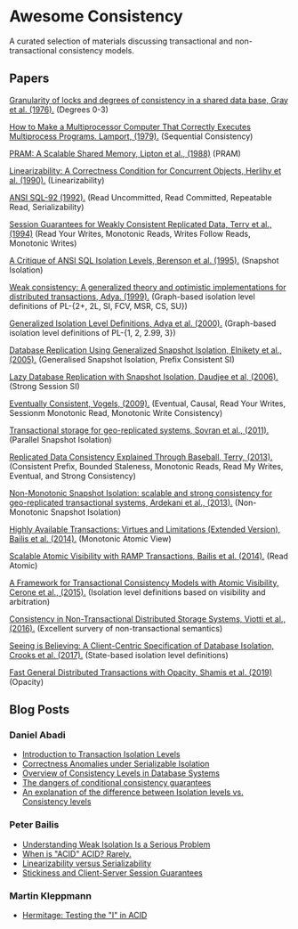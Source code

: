 # Awesome Consistency 

A curated selection of materials discussing transactional and non-transactional consistency models. 

## Papers

[Granularity of locks and degrees of consistency in a shared data base, Gray et al. (1976).](http://jimgray.azurewebsites.net/papers/granularity%20of%20locks%20and%20degrees%20of%20consistency%20rj%201654.pdf) (Degrees 0-3)

[How to Make a Multiprocessor Computer That Correctly Executes Multiprocess Programs. Lamport, (1979).](https://www.microsoft.com/en-us/research/uploads/prod/2016/12/How-to-Make-a-Multiprocessor-Computer-That-Correctly-Executes-Multiprocess-Programs.pdf) (Sequential Consistency)

[PRAM: A Scalable Shared Memory, Lipton et al., (1988)](https://www.cs.princeton.edu/research/techreps/TR-180-88) (PRAM)

[Linearizability: A Correctness Condition for Concurrent Objects, Herlihy et al. (1990).](https://cs.brown.edu/~mph/HerlihyW90/p463-herlihy.pdf) (Linearizability)

[ANSI SQL-92 (1992).](http://synthesis.ipi.ac.ru/synthesis/student/oodb/essayRef/sqlFoundation.pdf) (Read Uncommitted, Read Committed, Repeatable Read, Serializability)

[Session Guarantees for Weakly Consistent Replicated Data, Terry et al., (1994)](https://www.cs.utexas.edu/~lorenzo/corsi/cs380d/papers/SessionGuaranteesBayou.pdf) (Read Your Writes, Monotonic Reads, Writes Follow Reads, Monotonic Writes)

[A Critique of ANSI SQL Isolation Levels, Berenson et al. (1995).](https://www.microsoft.com/en-us/research/wp-content/uploads/2016/02/tr-95-51.pdf) (Snapshot Isolation)

[Weak consistency: A generalized theory and optimistic implementations for distributed transactions, Adya. (1999).](http://pmg.csail.mit.edu/papers/adya-phd.pdf) (Graph-based isolation level definitions of PL-{2+, 2L, SI, FCV, MSR, CS, SU})

[Generalized Isolation Level Definitions, Adya et al. (2000).](http://pmg.csail.mit.edu/papers/icde00.pdf) (Graph-based isolation level definitions of PL-{1, 2, 2.99, 3})

[Database Replication Using Generalized Snapshot Isolation, Elnikety et al., (2005).](https://infoscience.epfl.ch/record/53561/files/srds2005-gsi.pdf) (Generalised Snapshot Isolation, Prefix Consistent SI)

[Lazy Database Replication with Snapshot Isolation, Daudjee et al, (2006).](http://www.vldb.org/conf/2006/p715-daudjee.pdf) (Strong Session SI)

[Eventually Consistent, Vogels, (2009).](https://dl.acm.org/doi/pdf/10.1145/1435417.1435432) (Eventual, Causal, Read Your Writes, Sessionm Monotonic Read, Monotonic Write Consistency)

[Transactional storage for geo-replicated systems, Sovran et al., (2011).](http://www.news.cs.nyu.edu/~jinyang/pub/walter-sosp11.pdf) (Parallel
Snapshot Isolation)

[Replicated Data Consistency Explained Through Baseball, Terry, (2013).](https://www.microsoft.com/en-us/research/wp-content/uploads/2011/10/ConsistencyAndBaseballReport.pdf) (Consistent Prefix, Bounded Staleness, Monotonic Reads, Read My Writes, Eventual, and Strong Consistency)

[Non-Monotonic Snapshot Isolation: scalable and strong consistency for geo-replicated transactional systems, Ardekani et al., (2013).](https://pages.lip6.fr/Marc.Shapiro/papers/NMSI-SRDS-2013.pdf) (Non-Monotonic Snapshot Isolation)

[Highly Available Transactions: Virtues and Limitations (Extended Version), Bailis et al. (2014).](https://arxiv.org/abs/1302.0309.pdf) (Monotonic Atomic View)

[Scalable Atomic Visibility with RAMP Transactions, Bailis et al. (2014).](https://dl.acm.org/doi/pdf/10.1145/2909870?download=true) (Read Atomic)

[A Framework for Transactional Consistency Models with Atomic Visibility, Cerone et al., (2015).](https://drops.dagstuhl.de/opus/volltexte/2015/5375/pdf/15.pdf) (Isolation level definitions based on visibility and arbitration)

[Consistency in Non-Transactional Distributed Storage Systems, Viotti et al., (2016).](https://arxiv.org/pdf/1512.00168.pdf) (Excellent survery of non-transactional semantics)

[Seeing is Believing: A Client-Centric Specification of Database Isolation, Crooks et al. (2017).](http://www.cs.cornell.edu/lorenzo/papers/Crooks17Seeing.pdf) (State-based isolation level definitions) 

[Fast General Distributed Transactions with Opacity, Shamis et al. (2019)](https://www.microsoft.com/en-us/research/uploads/prod/2019/01/mod057.pdf) (Opacity)


## Blog Posts 

### Daniel Abadi

+ [Introduction to Transaction Isolation Levels](http://dbmsmusings.blogspot.com/2019/05/introduction-to-transaction-isolation.html)
+ [Correctness Anomalies under Serializable Isolation](http://dbmsmusings.blogspot.com/2019/06/correctness-anomalies-under.html)
+ [Overview of Consistency Levels in Database Systems](http://dbmsmusings.blogspot.com/2019/07/overview-of-consistency-levels-in.html)
+ [The dangers of conditional consistency guarantees](http://dbmsmusings.blogspot.com/2019/07/the-dangers-of-conditional-consistency.html)
+ [An explanation of the difference between Isolation levels vs. Consistency levels](http://dbmsmusings.blogspot.com/2019/08/an-explanation-of-difference-between.html)

### Peter Bailis

+ [Understanding Weak Isolation Is a Serious Problem](http://www.bailis.org/blog/understanding-weak-isolation-is-a-serious-problem/)
+ [When is "ACID" ACID? Rarely.](http://www.bailis.org/blog/when-is-acid-acid-rarely/)
+ [Linearizability versus Serializability](http://www.bailis.org/blog/linearizability-versus-serializability/)
+ [Stickiness and Client-Server Session Guarantees](http://www.bailis.org/blog/stickiness-and-client-server-session-guarantees/)

### Martin Kleppmann

+ [Hermitage: Testing the "I" in ACID](https://martin.kleppmann.com/2014/11/25/hermitage-testing-the-i-in-acid.html)
























